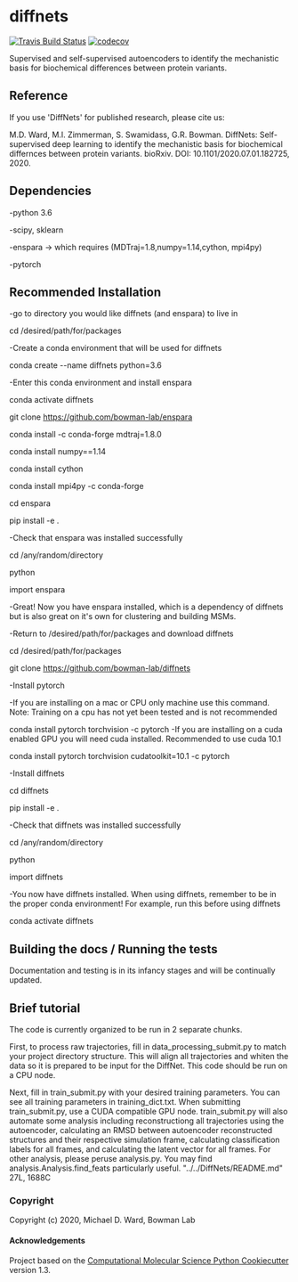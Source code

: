diffnets
==============================
[//]: # (Badges)
[![Travis Build Status](https://travis-ci.com/REPLACE_WITH_OWNER_ACCOUNT/diffnets.svg?branch=master)](https://travis-ci.com/REPLACE_WITH_OWNER_ACCOUNT/diffnets)
[![codecov](https://codecov.io/gh/REPLACE_WITH_OWNER_ACCOUNT/diffnets/branch/master/graph/badge.svg)](https://codecov.io/gh/REPLACE_WITH_OWNER_ACCOUNT/diffnets/branch/master)


Supervised and self-supervised autoencoders to identify the mechanistic basis for biochemical differences between protein variants.

## Reference

If you use 'DiffNets' for published research, please cite us:

M.D. Ward, M.I. Zimmerman, S. Swamidass, G.R. Bowman. DiffNets: Self-supervised deep learning to identify the mechanistic basis for biochemical differnces between protein variants. bioRxiv. DOI: 10.1101/2020.07.01.182725, 2020.

## Dependencies

-python 3.6

-scipy, sklearn

-enspara -> which requires (MDTraj=1.8,numpy=1.14,cython, mpi4py)

-pytorch

## Recommended Installation

-go to directory you would like diffnets (and enspara) to live in

cd /desired/path/for/packages

-Create a conda environment that will be used for diffnets

conda create --name diffnets python=3.6

-Enter this conda environment and install enspara

conda activate diffnets

git clone https://github.com/bowman-lab/enspara

conda install -c conda-forge mdtraj=1.8.0

conda install numpy==1.14

conda install cython

conda install mpi4py -c conda-forge

cd enspara

pip install -e .

-Check that enspara was installed successfully

cd /any/random/directory

python

import enspara

-Great! Now you have enspara installed, which is a dependency of diffnets but is also great on it's own for clustering and building MSMs.

-Return to /desired/path/for/packages and download diffnets

cd /desired/path/for/packages

git clone https://github.com/bowman-lab/diffnets

-Install pytorch

-If you are installing on a mac or CPU only machine use this command. Note: Training on a cpu has not yet been tested and is not recommended

conda install pytorch torchvision -c pytorch
-If you are installing on a cuda enabled GPU you will need cuda installed. Recommended to use cuda 10.1

conda install pytorch torchvision cudatoolkit=10.1 -c pytorch

-Install diffnets

cd diffnets

pip install -e .

-Check that diffnets was installed successfully

cd /any/random/directory

python

import diffnets

-You now have diffnets installed. When using diffnets, remember to be in the proper conda environment! For example, run this before using diffnets

conda activate diffnets


## Building the docs / Running the tests

Documentation and testing is in its infancy stages and will be continually updated.

## Brief tutorial

The code is currently organized to be run in 2 separate chunks.

First, to process raw trajectories, fill in data_processing_submit.py to match your project directory structure. This will align all trajectories and whiten the data so it is prepared to be input for the DiffNet. This code should be run on a CPU node.

Next, fill in train_submit.py with your desired training parameters. You can see all training parameters in training_dict.txt. When submitting train_submit.py, use a CUDA compatible GPU node. train_submit.py will also automate some analysis including reconstructiong all trajectories using the autoencoder, calculating an RMSD between autoencoder reconstructed structures and their respective simulation frame, calculating classification labels for all frames, and calculating the latent vector for all frames. For other analysis, please peruse analysis.py. You may find analysis.Analysis.find_feats particularly useful.
"../../DiffNets/README.md" 27L, 1688C

### Copyright

Copyright (c) 2020, Michael D. Ward, Bowman Lab


#### Acknowledgements
 
Project based on the 
[Computational Molecular Science Python Cookiecutter](https://github.com/molssi/cookiecutter-cms) version 1.3.
